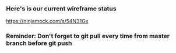 ### Here's is our current wireframe status
https://ninjamock.com/s/54N31Gx

### Reminder: Don't forget to git pull every time from master branch before git push
